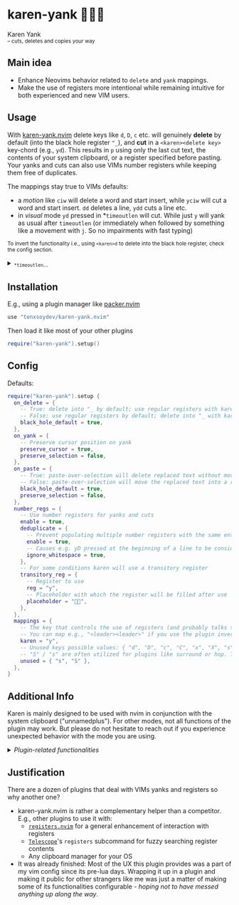 # karen-yank 👩🏼‍🏫

Karen Yank<br>
<sup>– cuts, deletes and copies your way</sup>

## Main idea

- Enhance Neovims behavior related to `delete` and `yank` mappings.
- Make the use of registers more intentional while remaining intuitive for both experienced and new VIM users.

## Usage

With [karen-yank.nvim][00] delete keys like `d`, `D`, `c` etc. will genuinely **delete** by default (into the black hole register `"_`), and **cut** in a `<karen><delete key>` key-chord (e.g., `yd`). This results in `p` using only the last cut text, the contents of your system clipboard, or a register specified before pasting. Your yanks and cuts can also use VIMs number registers while keeping them free of duplicates.

The mappings stay true to VIMs defaults:

- a _motion_ like `ciw` will delete a word and start insert, while `yciw` will cut a word and start insert. `dd` deletes a line, `ydd` cuts a line etc.
- in _visual_ mode `yd` pressed in \*`timeoutlen` will cut. While just `y` will yank as usual after `timeoutlen` (or immediately when followed by something like a movement with `j`. So no impairments with fast typing)

<sub>To invert the functionality i.e., using `<karen>d` to delete into the black hole register, check the config section.</sub>

<details>

<summary><sub><code>*timeoutlen</code>…</sub></summary>

<blockquote><sub>"Time in milliseconds to wait for a mapped sequence to complete" (default 1000ms) – vim-docs.</sub></blockquote>

<sub> Adding my two cents to this VIM setting that go beyond the use of this plugin:
</sub>

<sub> From a musical point of view, one could say that this is the time interval in which a sequence of notes in an arpeggio needs to be played in order to be recognized as a chord.
</sub>

<sub> A value like `350` is suitable imo. It is usually sufficient to press the "initializing" keys of a sequence in this time frame. For this plugin this would be e.g. `yd`, then it will wait for the rest of the motion keys. Values that are too short can cause unintended behavior and interference with some keyboards. In my experience, some key sequences, e.g., on programmable keyboards with Tap-Hold layer keys may not get tracked with a timeoutlen < 200. Check `:h timeoutlen` to set it up to your preference with related settings.
</sub>

</details>

## Installation

E.g., using a plugin manager like [packer.nvim][10]

```lua
use "tenxsoydev/karen-yank.nvim"
```

Then load it like most of your other plugins

```lua
require("karen-yank").setup()
```

## Config

Defaults:

```lua
require("karen-yank").setup {
  on_delete = {
    -- True: delete into "_ by default; use regular registers with karen key
    -- False: use regular registers by default; delete into "_ with karen key
    black_hole_default = true,
  },
  on_yank = {
    -- Preserve cursor position on yank
    preserve_cursor = true,
    preserve_selection = false,
  },
  on_paste = {
    -- True: paste-over-selection will delete replaced text without moving it into a register
    -- False: paste-over-selection will move the replaced text into a register
    black_hole_default = true,
    preserve_selection = false,
  },
  number_regs = {
    -- Use number registers for yanks and cuts
    enable = true,
    deduplicate = {
      -- Prevent populating multiple number registers with the same entries
      enable = true,
      -- Causes e.g. yD pressed at the beginning of a line to be considered a duplicate of ydd pressed in the same line
      ignore_whitespace = true,
    },
    -- For some conditions karen will use a transitory register
    transitory_reg = {
      -- Register to use
      reg = "y",
      -- Placeholder with which the register will be filled after use
      placeholder = "👩🏼",
    },
  },
  mappings = {
    -- The key that controls the use of registers (and probably talks to the manager when things doesn't work as intended)
    -- You can map e.g., "<leader><leader>" if you use the plugin inverted(black_whole_default=false)
    karen = "y",
    -- Unused keys possible values: { "d", "D", "c", "C", "x", "X", "s", "S" },
    -- "S" / "s" are often utilized for plugins like surround or hop. Therefore, they are not used by default
    unused = { "s", "S" },
  },
}

```

## Additional Info

Karen is mainly designed to be used with nvim in conjunction with the system clipboard ("unnamedplus"). For other modes, not all functions of the plugin may work. But please do not hesitate to reach out if you experience unexpected behavior with the mode you are using.

<details>
<summary><i>Plugin-related functionalities</i></summary>

Since there is no real API, the configuration strives to provide all the options on which a user could potentially fall short if he tries to customize the plugin's behavior.

Of course, there are other mappings and adjustments related to the cut, yank, delete actions that can further expand the workflows in which Karen can be used.
However, creating an extended set of predefined commands and keyboard mappings was not considered appropriate, as they can be created in nvim's own configuration with maximum customizability. To give three simple examples:

1. As `ddp` and `ddP` is sometimes used to move lines down / up.
   One could use `<A-j>` and `<A-k>` to move lines and ranges.

   ```lua
   local map = vim.keymap.set
   -- ...
   -- Move Lines (using `:` vs `<Cmd>` makes a difference)
   map("n", "<A-j>", ":m .+1<CR>==", { desc = "Move Line Down" })
   map("n", "<A-k>", ":m .-2<CR>==", { desc = "Move Line Up" })
   map("i", "<A-j>", "<Esc>:m .+1<CR>==gi", { desc = "Move Line Down" })
   map("i", "<A-k>", "<Esc>:m .-2<CR>==gi", { desc = "Move Line Up" })
   map("v", "<A-j>", ":m '>+1<CR>gv-gv", { desc = "Move Lines Down" })
   map("v", "<A-k>", ":m '<-2<CR>gv-gv", { desc = "Move Lines Up" })
   -- Duplicate Lines
   map("n", "<A-S-j>", '"dyy"dp', { desc = "Duplicate Line Down" })
   map("n", "<A-S-k>", '"dyy"dP', { desc = "Duplicate Line Up" })
   map("v", "<A-S-j>", "\"dy']\"dp`]'[V']", { desc = "Duplicate Lines Down" })
   map("v", "<A-S-k>", "\"dy\"dP'[V']", { desc = "Duplicate Lines Up" })
   ```

2. Highlight on yank

   ```lua
   vim.api.nvim_create_autocmd(
   	"TextYankPost",
   	{ callback = function() vim.highlight.on_yank { higroup = "IncSearch", timeout = 150 } end }
   )
   ```

3. A command to clear registers could look like

   ```lua
   vim.api.nvim_create_user_command("WipeRegisters", function()
   	vim.cmd "for i in range(34,122) | silent! call setreg(nr2char(i), []) | endfor"
   	vim.cmd "wshada!"
   end, { desc = "Clear All Registers" })
   ```

</details>

## Justification

There are a dozen of plugins that deal with VIMs yanks and registers so why another one?

- karen-yank.nvim is rather a complementary helper than a competitor. E.g., other plugins to use it with:
  - [`registers.nvim`][20] for a general enhancement of interaction with registers
  - [`Telescope`][30]'s `registers` subcommand for fuzzy searching register contents
  - Any clipboard manager for your OS
- It was already finished: Most of the UX this plugin provides was a part of my vim config since its pre-lua days.
  Wrapping it up in a plugin and making it public for other strangers like me was just a matter of making some of its functionalities configurable - _hoping not to have messed anything up along the way_.

[00]: https://github.com/tenxsoydev/karen-yank.nvim#karen-yank-
[10]: https://github.com/wbthomason/packer.nvim
[20]: https://github.com/tversteeg/registers.nvim
[30]: https://github.com/nvim-telescope/telescope.nvim
